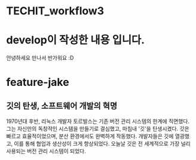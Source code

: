 # TECHIT_workflow3

# develop이 작성한 내용 입니다.
안녕하세요
만나서 반가워요 :D

# feature-jake
## 깃의 탄생, 소프트웨어 개발의 혁명
1970년대 후반, 리눅스 개발자 토르발스는 기존 버전 관리 시스템의 한계에 직면했다. 그는 자신만의 독창적인 시스템을 만들기로 결심했고, 마침내 '깃'을 탄생시켰다. 깃은 빠르고 효율적이었으며, 분산 환경에서도 완벽하게 작동했다. 개발자들은 깃에 열광했고, 이를 통해 협업과 생산성이 크게 향상되었다. 오늘날 깃은 전 세계적으로 가장 널리 사용되는 버전 관리 시스템이 되었다.